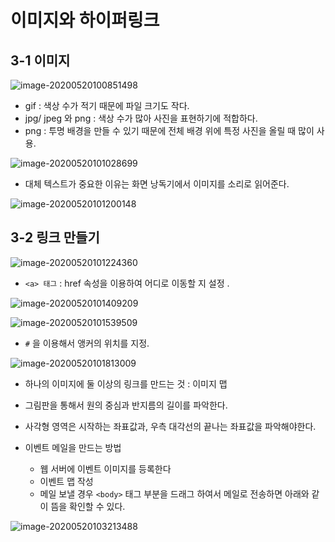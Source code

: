 # 이미지와 하이퍼링크 



## 3-1 이미지 

![image-20200520100851498](C:\Users\User\AppData\Roaming\Typora\typora-user-images\image-20200520100851498.png)

- gif : 색상 수가 적기 때문에 파일 크기도 작다. 
- jpg/ jpeg 와 png : 색상 수가 많아 사진을 표현하기에 적합하다. 
- png : 투명 배경을 만들 수 있기 때문에 전체 배경 위에 특정 사진을 올릴 때 많이 사용. 



![image-20200520101028699](C:\Users\User\AppData\Roaming\Typora\typora-user-images\image-20200520101028699.png)

- 대체 텍스트가 중요한 이유는 화면 낭독기에서 이미지를 소리로 읽어준다. 

![image-20200520101200148](C:\Users\User\AppData\Roaming\Typora\typora-user-images\image-20200520101200148.png)



## 3-2 링크 만들기 

![image-20200520101224360](C:\Users\User\AppData\Roaming\Typora\typora-user-images\image-20200520101224360.png)

- `<a> 태그` : href 속성을 이용하여 어디로 이동할 지 설정 . 

![image-20200520101409209](C:\Users\User\AppData\Roaming\Typora\typora-user-images\image-20200520101409209.png)

![image-20200520101539509](C:\Users\User\AppData\Roaming\Typora\typora-user-images\image-20200520101539509.png)

- `#` 을 이용해서 앵커의 위치를 지정. 



![image-20200520101813009](C:\Users\User\AppData\Roaming\Typora\typora-user-images\image-20200520101813009.png)

- 하나의 이미지에 둘 이상의 링크를 만드는 것 : 이미지 맵 



- 그림판을 통해서 원의 중심과 반지름의 길이를 파악한다. 
- 사각형 영역은 시작하는 좌표값과, 우측 대각선의 끝나는 좌표값을 파악해야한다. 



- 이벤트 메일을 만드는 방법 
  - 웹 서버에 이벤트 이미지를 등록한다 
  - 이벤트 맵 작성 
  - 메일 보낼 경우 `<body>` 태그 부분을 드래그 하여서 메일로 전송하면 아래와 같이 뜸을 확인할 수 있다. 

![image-20200520103213488](C:\Users\User\AppData\Roaming\Typora\typora-user-images\image-20200520103213488.png)







